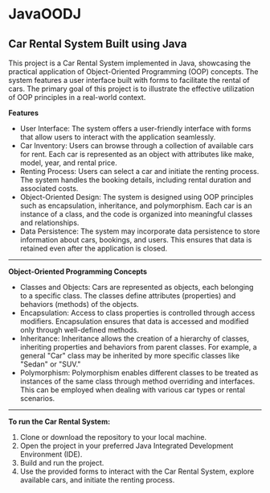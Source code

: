 # JavaOODJ
Car Rental System Built using Java
----------------------------------
This project is a Car Rental System implemented in Java, showcasing the practical application of Object-Oriented Programming (OOP) concepts. The system features a user interface built with forms to facilitate the rental of cars. The primary goal of this project is to illustrate the effective utilization of OOP principles in a real-world context.

**Features**
- User Interface: The system offers a user-friendly interface with forms that allow users to interact with the application seamlessly.
- Car Inventory: Users can browse through a collection of available cars for rent. Each car is represented as an object with attributes like make, model, year, and rental price.
- Renting Process: Users can select a car and initiate the renting process. The system handles the booking details, including rental duration and associated costs.
- Object-Oriented Design: The system is designed using OOP principles such as encapsulation, inheritance, and polymorphism. Each car is an instance of a class, and the code is organized into meaningful classes and relationships.
- Data Persistence: The system may incorporate data persistence to store information about cars, bookings, and users. This ensures that data is retained even after the application is closed.
----------------------------------
**Object-Oriented Programming Concepts**
- Classes and Objects: Cars are represented as objects, each belonging to a specific class. The classes define attributes (properties) and behaviors (methods) of the objects.
- Encapsulation: Access to class properties is controlled through access modifiers. Encapsulation ensures that data is accessed and modified only through well-defined methods.
- Inheritance: Inheritance allows the creation of a hierarchy of classes, inheriting properties and behaviors from parent classes. For example, a general "Car" class may be inherited by more specific classes like "Sedan" or "SUV."
- Polymorphism: Polymorphism enables different classes to be treated as instances of the same class through method overriding and interfaces. This can be employed when dealing with various car types or rental scenarios.
----------------------------------
**To run the Car Rental System:**
1. Clone or download the repository to your local machine.
2. Open the project in your preferred Java Integrated Development Environment (IDE).
3. Build and run the project.
4. Use the provided forms to interact with the Car Rental System, explore available cars, and initiate the renting process.
